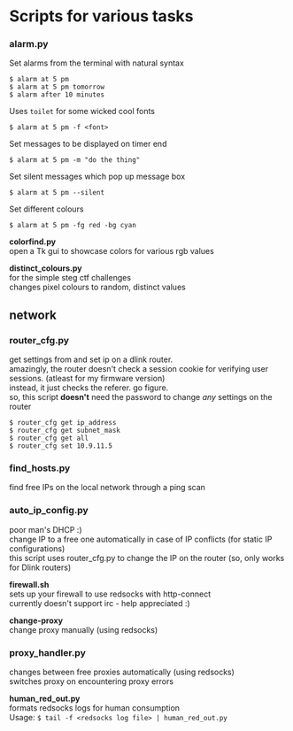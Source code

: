 # Scripts for various tasks

### alarm.py
Set alarms from the terminal with natural syntax  

    $ alarm at 5 pm  
    $ alarm at 5 pm tomorrow  
    $ alarm after 10 minutes  

Uses `toilet` for some wicked cool fonts  

    $ alarm at 5 pm -f <font>  

Set messages to be displayed on timer end  

    $ alarm at 5 pm -m "do the thing"  

Set silent messages which pop up message box

    $ alarm at 5 pm --silent

Set different colours

    $ alarm at 5 pm -fg red -bg cyan

  

**colorfind.py**  
open a Tk gui to showcase colors for various rgb values  
  
**distinct\_colours.py**  
for the simple steg ctf challenges  
changes pixel colours to random, distinct values  

## network

### router\_cfg.py
get settings from and set ip on a dlink router.  
amazingly, the router doesn't check a session cookie for verifying user sessions. (atleast for my firmware version)  
instead, it just checks the referer. go figure.  
so, this script **doesn't** need the password to change *any* settings on the router  

    $ router_cfg get ip_address  
    $ router_cfg get subnet_mask  
    $ router_cfg get all  
    $ router_cfg set 10.9.11.5  


### find\_hosts.py
find free IPs on the local network through a ping scan  

### auto\_ip\_config.py
poor man's DHCP :)  
change IP to a free one automatically in case of IP conflicts (for static IP configurations)  
this script uses router\_cfg.py to change the IP on the router (so, only works for Dlink routers)  

**firewall.sh**  
sets up your firewall to use redsocks with http-connect  
currently doesn't support irc - help appreciated :)  

**change-proxy**  
change proxy manually (using redsocks)  

### proxy\_handler.py
changes between free proxies automatically (using redsocks)  
switches proxy on encountering proxy errors  

**human\_red\_out.py**  
formats redsocks logs for human consumption  
Usage: `$ tail -f <redsocks log file> | human_red_out.py`

